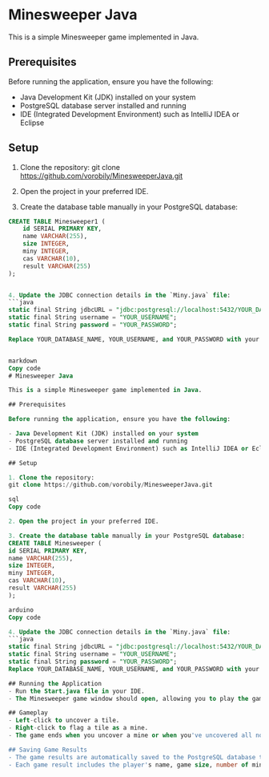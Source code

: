 # Minesweeper Java

This is a simple Minesweeper game implemented in Java.

## Prerequisites

Before running the application, ensure you have the following:

- Java Development Kit (JDK) installed on your system
- PostgreSQL database server installed and running
- IDE (Integrated Development Environment) such as IntelliJ IDEA or Eclipse

## Setup

1. Clone the repository:
git clone https://github.com/vorobily/MinesweeperJava.git

2. Open the project in your preferred IDE.

3. Create the database table manually in your PostgreSQL database:
```sql
CREATE TABLE Minesweeper1 (
    id SERIAL PRIMARY KEY,
    name VARCHAR(255),
    size INTEGER,
    miny INTEGER,
    cas VARCHAR(10),
    result VARCHAR(255)
);


4. Update the JDBC connection details in the `Miny.java` file:
```java
static final String jdbcURL = "jdbc:postgresql://localhost:5432/YOUR_DATABASE_NAME";
static final String username = "YOUR_USERNAME";
static final String password = "YOUR_PASSWORD";

Replace YOUR_DATABASE_NAME, YOUR_USERNAME, and YOUR_PASSWORD with your PostgreSQL database name, username, and password, respectively.


markdown
Copy code
# Minesweeper Java

This is a simple Minesweeper game implemented in Java.

## Prerequisites

Before running the application, ensure you have the following:

- Java Development Kit (JDK) installed on your system
- PostgreSQL database server installed and running
- IDE (Integrated Development Environment) such as IntelliJ IDEA or Eclipse

## Setup

1. Clone the repository:
git clone https://github.com/vorobily/MinesweeperJava.git

sql
Copy code

2. Open the project in your preferred IDE.

3. Create the database table manually in your PostgreSQL database:
CREATE TABLE Minesweeper (
id SERIAL PRIMARY KEY,
name VARCHAR(255),
size INTEGER,
miny INTEGER,
cas VARCHAR(10),
result VARCHAR(255)
);

arduino
Copy code

4. Update the JDBC connection details in the `Miny.java` file:
```java
static final String jdbcURL = "jdbc:postgresql://localhost:5432/YOUR_DATABASE_NAME";
static final String username = "YOUR_USERNAME";
static final String password = "YOUR_PASSWORD";
Replace YOUR_DATABASE_NAME, YOUR_USERNAME, and YOUR_PASSWORD with your PostgreSQL database name, username, and password, respectively.

## Running the Application
- Run the Start.java file in your IDE.
- The Minesweeper game window should open, allowing you to play the game.

## Gameplay
- Left-click to uncover a tile.
- Right-click to flag a tile as a mine.
- The game ends when you uncover a mine or when you've uncovered all non-mine tiles.

## Saving Game Results
- The game results are automatically saved to the PostgreSQL database table named Minesweeper.
- Each game result includes the player's name, game size, number of mines, time taken to complete the game, and the game result (win/lose).
